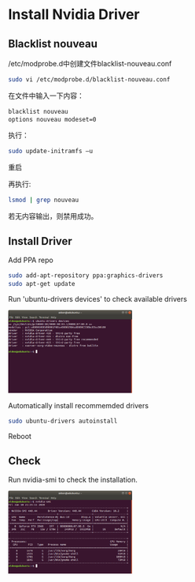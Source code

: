 # Install Nvidia Driver

## Blacklist nouveau

/etc/modprobe.d中创建文件blacklist-nouveau.conf

```bash
sudo vi /etc/modprobe.d/blacklist-nouveau.conf
```

在文件中输入一下内容：
```
blacklist nouveau
options nouveau modeset=0
```

执行：
```bash
sudo update-initramfs –u
```

重启

再执行:
```bash
lsmod | grep nouveau
```
若无内容输出，则禁用成功。


## Install Driver

Add PPA repo
```bash
sudo add-apt-repository ppa:graphics-drivers
sudo apt-get update
```

Run 'ubuntu-drivers devices' to check available drivers

<img src="images/ubuntu-drivers.png" width='50%'>

Automatically install recommemded drivers

```bash
sudo ubuntu-drivers autoinstall
```

Reboot

## Check

Run nvidia-smi to check the installation.

<img src="images/nvidia-smi.png" width='50%'>
